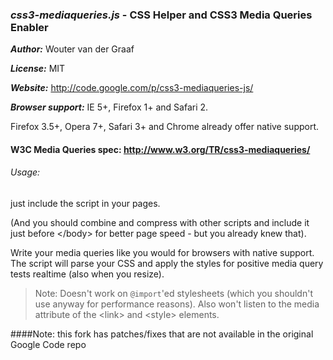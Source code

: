 ### *css3-mediaqueries.js* - CSS Helper and CSS3 Media Queries Enabler

***Author:*** Wouter van der Graaf <wouter at dynora nl>

***License:*** MIT

***Website:*** <http://code.google.com/p/css3-mediaqueries-js/>

***Browser support:*** IE 5+, Firefox 1+ and Safari 2.

Firefox 3.5+, Opera 7+, Safari 3+ and Chrome already offer native support.

#### W3C Media Queries spec: <http://www.w3.org/TR/css3-mediaqueries/>

###### Usage:
just include the script in your pages.

(And you should combine and compress with other scripts and include it just before &lt;/body&gt; for better page speed - but you already knew that).

Write your media queries like you would for browsers with native support. The script will parse your CSS and apply the styles for positive media query tests realtime (also when you resize).

>Note: Doesn't work on `@import`'ed stylesheets (which you shouldn't use anyway for performance reasons). Also won't listen to the media attribute of the &lt;link&gt; and &lt;style&gt; elements.

####Note: this fork has patches/fixes that are not available in the original Google Code repo
